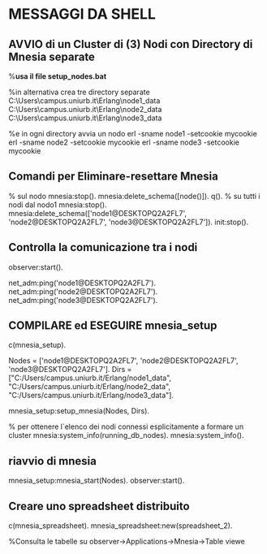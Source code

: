 # MESSAGGI DA SHELL

## AVVIO di un Cluster di  (3) Nodi con Directory di Mnesia separate

%**usa il file setup_nodes.bat**

%in alternativa crea tre directory separate
C:\Users\campus.uniurb.it\Erlang\node1_data
C:\Users\campus.uniurb.it\Erlang\node2_data
C:\Users\campus.uniurb.it\Erlang\node3_data

%e in ogni directory avvia un nodo
erl -sname node1 -setcookie mycookie
erl -sname node2 -setcookie mycookie
erl -sname node3 -setcookie mycookie

## Comandi per Eliminare-resettare Mnesia

% sul nodo
mnesia:stop().
mnesia:delete_schema([node()]).
q().
% su tutti i nodi dal nodo1
mnesia:stop().
mnesia:delete_schema(['node1@DESKTOPQ2A2FL7', 'node2@DESKTOPQ2A2FL7', 'node3@DESKTOPQ2A2FL7']).
init:stop().

## Controlla la comunicazione tra i nodi

observer:start().

net_adm:ping('node1@DESKTOPQ2A2FL7').
net_adm:ping('node2@DESKTOPQ2A2FL7').
net_adm:ping('node3@DESKTOPQ2A2FL7').

## COMPILARE ed ESEGUIRE mnesia_setup

c(mnesia_setup).

Nodes = ['node1@DESKTOPQ2A2FL7', 'node2@DESKTOPQ2A2FL7', 'node3@DESKTOPQ2A2FL7'].
Dirs = ["C:/Users/campus.uniurb.it/Erlang/node1_data",
        "C:/Users/campus.uniurb.it/Erlang/node2_data",
        "C:/Users/campus.uniurb.it/Erlang/node3_data"].

mnesia_setup:setup_mnesia(Nodes, Dirs).

% per ottenere l`elenco dei nodi connessi esplicitamente a formare  un cluster
mnesia:system_info(running_db_nodes).
mnesia:system_info().

## riavvio di mnesia

mnesia_setup:mnesia_start(Nodes).
observer:start().

## Creare uno spreadsheet distribuito

c(mnesia_spreadsheet).
mnesia_spreadsheet:new(spreadsheet_2).

%Consulta le tabelle su observer->Applications->Mnesia->Table viewe